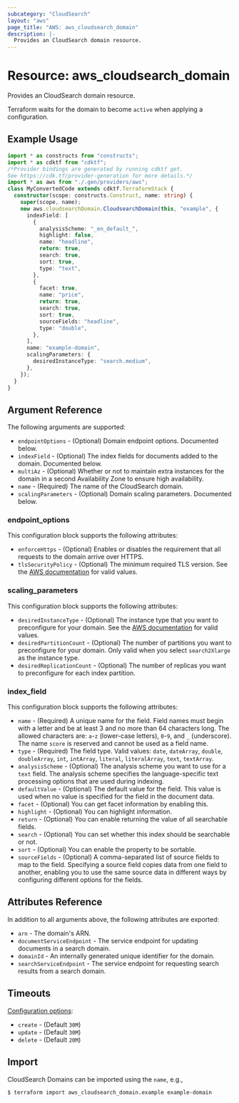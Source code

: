 ```yaml
---
subcategory: "CloudSearch"
layout: "aws"
page_title: "AWS: aws_cloudsearch_domain"
description: |-
  Provides an CloudSearch domain resource. 
---
```


# Resource: aws_cloudsearch_domain

Provides an CloudSearch domain resource.

Terraform waits for the domain to become `active` when applying a configuration.

## Example Usage

```typescript
import * as constructs from "constructs";
import * as cdktf from "cdktf";
/*Provider bindings are generated by running cdktf get.
See https://cdk.tf/provider-generation for more details.*/
import * as aws from "./.gen/providers/aws";
class MyConvertedCode extends cdktf.TerraformStack {
  constructor(scope: constructs.Construct, name: string) {
    super(scope, name);
    new aws.cloudsearchDomain.CloudsearchDomain(this, "example", {
      indexField: [
        {
          analysisScheme: "_en_default_",
          highlight: false,
          name: "headline",
          return: true,
          search: true,
          sort: true,
          type: "text",
        },
        {
          facet: true,
          name: "price",
          return: true,
          search: true,
          sort: true,
          sourceFields: "headline",
          type: "double",
        },
      ],
      name: "example-domain",
      scalingParameters: {
        desiredInstanceType: "search.medium",
      },
    });
  }
}

```

## Argument Reference

The following arguments are supported:

* `endpointOptions` - (Optional) Domain endpoint options. Documented below.
* `indexField` - (Optional) The index fields for documents added to the domain. Documented below.
* `multiAz` - (Optional) Whether or not to maintain extra instances for the domain in a second Availability Zone to ensure high availability.
* `name` - (Required) The name of the CloudSearch domain.
* `scalingParameters` - (Optional) Domain scaling parameters. Documented below.

### endpoint_options

This configuration block supports the following attributes:

* `enforceHttps` - (Optional) Enables or disables the requirement that all requests to the domain arrive over HTTPS.
* `tlsSecurityPolicy` - (Optional) The minimum required TLS version. See the [AWS documentation](https://docs.aws.amazon.com/cloudsearch/latest/developerguide/API_DomainEndpointOptions.html) for valid values.

### scaling_parameters

This configuration block supports the following attributes:

* `desiredInstanceType` - (Optional) The instance type that you want to preconfigure for your domain. See the [AWS documentation](https://docs.aws.amazon.com/cloudsearch/latest/developerguide/API_ScalingParameters.html) for valid values.
* `desiredPartitionCount` - (Optional) The number of partitions you want to preconfigure for your domain. Only valid when you select `search2Xlarge` as the instance type.
* `desiredReplicationCount` - (Optional) The number of replicas you want to preconfigure for each index partition.

### index_field

This configuration block supports the following attributes:

* `name` - (Required) A unique name for the field. Field names must begin with a letter and be at least 3 and no more than 64 characters long. The allowed characters are: `a`-`z` (lower-case letters), `0`-`9`, and `_` (underscore). The name `score` is reserved and cannot be used as a field name.
* `type` - (Required) The field type. Valid values: `date`, `dateArray`, `double`, `doubleArray`, `int`, `intArray`, `literal`, `literalArray`, `text`, `textArray`.
* `analysisScheme` - (Optional) The analysis scheme you want to use for a `text` field. The analysis scheme specifies the language-specific text processing options that are used during indexing.
* `defaultValue` - (Optional) The default value for the field. This value is used when no value is specified for the field in the document data.
* `facet` - (Optional) You can get facet information by enabling this.
* `highlight` - (Optional) You can highlight information.
* `return` - (Optional) You can enable returning the value of all searchable fields.
* `search` - (Optional) You can set whether this index should be searchable or not.
* `sort` - (Optional) You can enable the property to be sortable.
* `sourceFields` - (Optional) A comma-separated list of source fields to map to the field. Specifying a source field copies data from one field to another, enabling you to use the same source data in different ways by configuring different options for the fields.

## Attributes Reference

In addition to all arguments above, the following attributes are exported:

* `arn` - The domain's ARN.
* `documentServiceEndpoint` - The service endpoint for updating documents in a search domain.
* `domainId` - An internally generated unique identifier for the domain.
* `searchServiceEndpoint` - The service endpoint for requesting search results from a search domain.

## Timeouts

[Configuration options](https://developer.hashicorp.com/terraform/language/resources/syntax#operation-timeouts):

* `create` - (Default `30M`)
* `update` - (Default `30M`)
* `delete` - (Default `20M`)

## Import

CloudSearch Domains can be imported using the `name`, e.g.,

```
$ terraform import aws_cloudsearch_domain.example example-domain
```

<!-- cache-key: cdktf-0.17.0-pre.15 input-053b002854ee8e30fe011a9a2c0fd4f62b940ca7e39f3230b43483fc0b64b037 -->